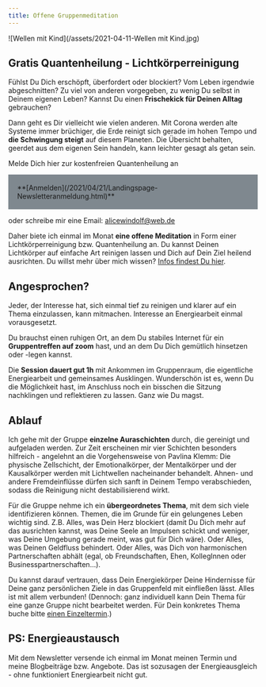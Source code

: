 ```yaml
---
title: Offene Gruppenmeditation
---
```


![Wellen mit Kind](/assets/2021-04-11-Wellen mit Kind.jpg)

## Gratis Quantenheilung - Lichtkörperreinigung
Fühlst Du Dich erschöpft, überfordert oder blockiert? Vom Leben irgendwie abgeschnitten? Zu viel von anderen vorgegeben, zu wenig Du selbst in Deinem eigenen Leben? Kannst Du einen **Frischekick für Deinen Alltag** gebrauchen? 

Dann geht es Dir vielleicht wie vielen anderen. Mit Corona werden alte Systeme immer brüchiger, die Erde reinigt sich gerade im hohen Tempo und **die Schwingung steigt** auf diesem Planeten. Die Übersicht behalten, geerdet aus dem eigenen Sein handeln, kann leichter gesagt als getan sein.

Melde Dich hier zur kostenfreien Quantenheilung an 

<span style='display:inline-block;padding:18px;background:#7F888F'>
**[Anmelden](/2021/04/21/Landingspage-Newsletteranmeldung.html)**
</span>

oder schreibe mir eine Email: alicewindolf@web.de

Daher biete ich einmal im Monat **eine offene Meditation** in Form einer Lichtkörperreinigung bzw. Quantenheilung an. Du kannst Deinen Lichtkörper auf einfache Art reinigen lassen und Dich auf Dein Ziel heilend ausrichten. Du willst mehr über mich wissen? [Infos findest Du hier](/about/). 

## Angesprochen?
Jeder, der Interesse hat, sich einmal tief zu reinigen und klarer auf ein Thema einzulassen, kann mitmachen. Interesse an Energiearbeit einmal vorausgesetzt.

Du brauchst einen ruhigen Ort, an dem Du stabiles Internet für ein **Gruppentreffen auf zoom** hast, und an dem Du Dich gemütlich hinsetzen oder -legen kannst.

Die **Session dauert gut 1h** mit Ankommen im Gruppenraum, die eigentliche Energiearbeit und gemeinsames Ausklingen. Wunderschön ist es, wenn Du die Möglichkeit hast, im Anschluss noch ein bisschen die Sitzung nachklingen und reflektieren zu lassen. Ganz wie Du magst.  

## Ablauf
Ich gehe mit der Gruppe **einzelne Auraschichten** durch, die gereinigt und aufgeladen werden. Zur Zeit erscheinen mir vier Schichten besonders hilfreich - angelehnt an die Vorgehensweise von Pavlina Klemm: 
Die physische Zellschicht, 
der Emotionalkörper, 
der Mentalkörper und 
der Kausalkörper 
werden mit Lichtwellen nacheinander behandelt. Ahnen- und andere Fremdeinflüsse dürfen sich sanft in Deinem Tempo verabschieden, sodass die Reinigung nicht destabilisierend wirkt.

Für die Gruppe nehme ich ein **übergeordnetes Thema**, mit dem sich viele identifizieren können. Themen, die im Grunde für ein gelungenes Leben wichtig sind.  Z.B. Alles, was Dein Herz blockiert (damit Du Dich mehr auf das ausrichten kannst, was Deine Seele an Impulsen schickt und weniger, was Deine Umgebung gerade meint, was gut für Dich wäre). Oder Alles, was Deinen Geldfluss behindert. Oder Alles, was Dich von harmonischen Partnerschaften abhält (egal, ob Freundschaften, Ehen, KollegInnen oder Businesspartnerschaften...).   

Du kannst darauf vertrauen, dass Dein Energiekörper Deine Hindernisse für Deine ganz persönlichen Ziele in das Gruppenfeld mit einfließen lässt. Alles ist mit allem verbunden! (Dennoch: ganz individuell kann Dein Thema für eine ganze Gruppe nicht bearbeitet werden. Für Dein konkretes Thema buche bitte [einen Einzeltermin](/2021/03/19/Einzelsitzungen.html).)

## PS: Energieaustausch
Mit dem Newsletter versende ich einmal im Monat meinen Termin und meine Blogbeiträge bzw. Angebote. Das ist sozusagen der Energieausgleich - ohne funktioniert Energiearbeit nicht gut.  
